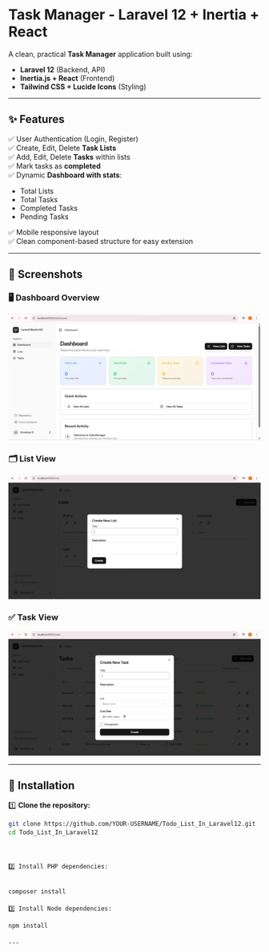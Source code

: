 # Task Manager - Laravel 12 + Inertia + React

A clean, practical **Task Manager** application built using:

- **Laravel 12** (Backend, API)
- **Inertia.js + React** (Frontend)
- **Tailwind CSS + Lucide Icons** (Styling)

---

## ✨ Features

✅ User Authentication (Login, Register)  
✅ Create, Edit, Delete **Task Lists**  
✅ Add, Edit, Delete **Tasks** within lists  
✅ Mark tasks as **completed**  
✅ Dynamic **Dashboard with stats**:
- Total Lists
- Total Tasks
- Completed Tasks
- Pending Tasks

✅ Mobile responsive layout  
✅ Clean component-based structure for easy extension

---

## 📸 Screenshots

### 🖥️ Dashboard Overview
![Dashboard](public/screenshots/dashboard.png.png)

### 🗂️ List View
![List View](public/screenshots/list-view.png.png)

### ✅ Task View
![Task View](public/screenshots/task-view.png.png)




---

## 🚀 Installation

1️⃣ **Clone the repository:**
```bash
git clone https://github.com/YOUR-USERNAME/Todo_List_In_Laravel12.git
cd Todo_List_In_Laravel12



2️⃣ Install PHP dependencies:


composer install

3️⃣ Install Node dependencies:

npm install

---





